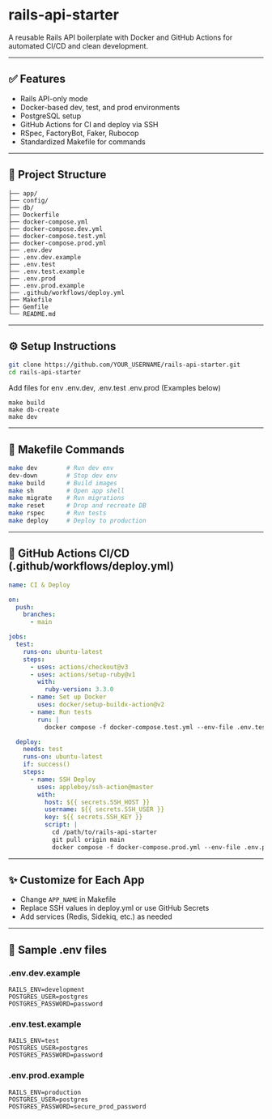 # rails-api-starter

A reusable Rails API boilerplate with Docker and GitHub Actions for automated CI/CD and clean development.

---

## ✅ Features

- Rails API-only mode
- Docker-based dev, test, and prod environments
- PostgreSQL setup
- GitHub Actions for CI and deploy via SSH
- RSpec, FactoryBot, Faker, Rubocop
- Standardized Makefile for commands

---

## 📁 Project Structure

```
├── app/
├── config/
├── db/
├── Dockerfile
├── docker-compose.yml
├── docker-compose.dev.yml
├── docker-compose.test.yml
├── docker-compose.prod.yml
├── .env.dev
├── .env.dev.example
├── .env.test
├── .env.test.example
├── .env.prod
├── .env.prod.example
├── .github/workflows/deploy.yml
├── Makefile
├── Gemfile
└── README.md
```

---

## ⚙️ Setup Instructions

```bash
git clone https://github.com/YOUR_USERNAME/rails-api-starter.git
cd rails-api-starter
```
Add files for env .env.dev, .env.test .env.prod (Examples below)
```
make build
make db-create
make dev
```

---

## 🐳 Makefile Commands

```bash
make dev        # Run dev env
dev-down        # Stop dev env
make build      # Build images
make sh         # Open app shell
make migrate    # Run migrations
make reset      # Drop and recreate DB
make rspec      # Run tests
make deploy     # Deploy to production
```

---

## 🔐 GitHub Actions CI/CD (.github/workflows/deploy.yml)

```yaml
name: CI & Deploy

on:
  push:
    branches:
      - main

jobs:
  test:
    runs-on: ubuntu-latest
    steps:
      - uses: actions/checkout@v3
      - uses: actions/setup-ruby@v1
        with:
          ruby-version: 3.3.0
      - name: Set up Docker
        uses: docker/setup-buildx-action@v2
      - name: Run tests
        run: |
          docker compose -f docker-compose.test.yml --env-file .env.test run --rm app bundle exec rspec

  deploy:
    needs: test
    runs-on: ubuntu-latest
    if: success()
    steps:
      - name: SSH Deploy
        uses: appleboy/ssh-action@master
        with:
          host: ${{ secrets.SSH_HOST }}
          username: ${{ secrets.SSH_USER }}
          key: ${{ secrets.SSH_KEY }}
          script: |
            cd /path/to/rails-api-starter
            git pull origin main
            docker compose -f docker-compose.prod.yml --env-file .env.prod up -d --build
```

---

## ✨ Customize for Each App
- Change `APP_NAME` in Makefile
- Replace SSH values in deploy.yml or use GitHub Secrets
- Add services (Redis, Sidekiq, etc.) as needed

---

## 📄 Sample .env files

### .env.dev.example
```
RAILS_ENV=development
POSTGRES_USER=postgres
POSTGRES_PASSWORD=password
```

### .env.test.example
```
RAILS_ENV=test
POSTGRES_USER=postgres
POSTGRES_PASSWORD=password
```

### .env.prod.example
```
RAILS_ENV=production
POSTGRES_USER=postgres
POSTGRES_PASSWORD=secure_prod_password
```
